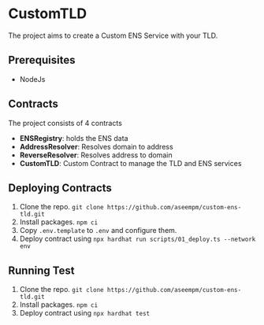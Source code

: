 # CustomTLD
The project aims to create a Custom ENS Service with your TLD.

## Prerequisites
- NodeJs

## Contracts
The project consists of 4 contracts

- **ENSRegistry**: holds the ENS data
- **AddressResolver**: Resolves domain to address
- **ReverseResolver**: Resolves address to domain
- **CustomTLD**: Custom Contract to manage the TLD and ENS services

## Deploying Contracts
1. Clone the repo. `git clone https://github.com/aseempm/custom-ens-tld.git`
2. Install packages. `npm ci`
3. Copy `.env.template` to `.env` and configure them.
4. Deploy contract using `npx hardhat run scripts/01_deploy.ts --network env`

## Running Test
1. Clone the repo. `git clone https://github.com/aseempm/custom-ens-tld.git`
2. Install packages. `npm ci`
3. Deploy contract using `npx hardhat test`
